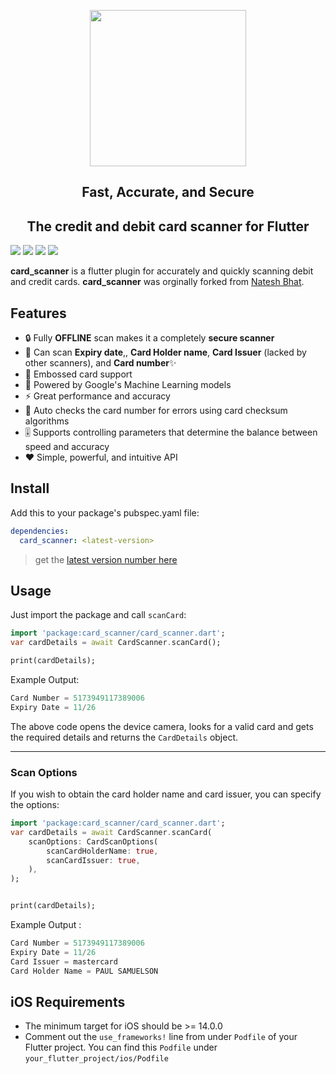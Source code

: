 <p align="center">
  <img src="https://raw.githubusercontent.com/nateshmbhat/card-scanner-flutter/master/.github/logobig.gif?sanitize=true" width="250px">
</p>
<h2 align="center">Fast, Accurate, and Secure</h2>
<h2 align="center">The credit and debit card scanner for Flutter</h2>

<!-- [![](https://img.shields.io/pub/v/card_scanner)](https://pub.dev/packages/card_scanner) -->

[![](https://img.shields.io/badge/package-flutter-blue)](https://github.com/jackson-chandler-basys/card-scanner-flutter)
[![](https://img.shields.io/github/license/nateshmbhat/card-scanner-flutter)](https://github.com/jackson-chandler-basys/card-scanner-flutter)
[![](https://img.shields.io/github/languages/code-size/nateshmbhat/card-scanner-flutter)](https://github.com/jackson-chandler-basys/card-scanner-flutter)
[![](https://img.shields.io/badge/platform-android%20%26%20ios-bg)](https://github.com/nateshmbhat/card-scanner-flutter)

**card_scanner** is a flutter plugin for accurately and quickly scanning debit and credit cards.
**card_scanner** was orginally forked from [Natesh Bhat](https://github.com/nateshmbhat/card-scanner-flutter).

## Features

- 🔒 Fully **OFFLINE** scan makes it a completely **secure scanner**
- 🎈 Can scan **Expiry date**,, **Card Holder name**, **Card Issuer** (lacked by other scanners), and **Card number**✨
- 💯 Embossed card support
- 🔋 Powered by Google's Machine Learning models
- ⚡️ Great performance and accuracy
- 🧹 Auto checks the card number for errors using card checksum algorithms
- 🎚 Supports controlling parameters that determine the balance between speed and accuracy
- ❤️ Simple, powerful, and intuitive API

## Install

Add this to your package's pubspec.yaml file:

```yaml
dependencies:
  card_scanner: <latest-version>
```

> get the [latest version number here](https://pub.dev/packages/card_scanner#-installing-tab-)

## Usage

Just import the package and call `scanCard`:

```dart
import 'package:card_scanner/card_scanner.dart';
var cardDetails = await CardScanner.scanCard();

print(cardDetails);
```

Example Output:

```dart
Card Number = 5173949117389006
Expiry Date = 11/26
```

The above code opens the device camera, looks for a valid card and gets the required details and returns the `CardDetails` object.

---

### Scan Options

If you wish to obtain the card holder name and card issuer, you can specify the options:

```dart
import 'package:card_scanner/card_scanner.dart';
var cardDetails = await CardScanner.scanCard(
    scanOptions: CardScanOptions(
        scanCardHolderName: true,
        scanCardIssuer: true,
    ),
);


print(cardDetails);
```

Example Output :

```dart
Card Number = 5173949117389006
Expiry Date = 11/26
Card Issuer = mastercard
Card Holder Name = PAUL SAMUELSON
```

## iOS Requirements

- The minimum target for iOS should be >= 14.0.0
- Comment out the `use_frameworks!` line from under `Podfile` of your Flutter project.
  You can find this `Podfile` under `your_flutter_project/ios/Podfile`

<!-- ### [Documentation & Samples](https://pub.dev/documentation/card_scanner/latest/) 📖 -->
